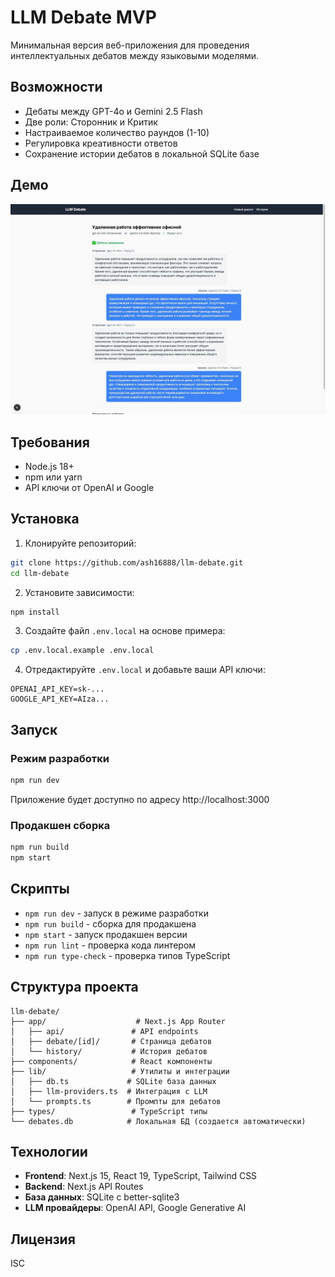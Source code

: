 # LLM Debate MVP

Минимальная версия веб-приложения для проведения интеллектуальных дебатов между языковыми моделями.

## Возможности

- Дебаты между GPT-4o и Gemini 2.5 Flash
- Две роли: Сторонник и Критик
- Настраиваемое количество раундов (1-10)
- Регулировка креативности ответов
- Сохранение истории дебатов в локальной SQLite базе

## Демо

![Страница дебатов](./debate-screenshot.png)

## Требования

- Node.js 18+
- npm или yarn
- API ключи от OpenAI и Google

## Установка

1. Клонируйте репозиторий:
```bash
git clone https://github.com/ash16888/llm-debate.git
cd llm-debate
```

2. Установите зависимости:
```bash
npm install
```

3. Создайте файл `.env.local` на основе примера:
```bash
cp .env.local.example .env.local
```

4. Отредактируйте `.env.local` и добавьте ваши API ключи:
```
OPENAI_API_KEY=sk-...
GOOGLE_API_KEY=AIza...
```

## Запуск

### Режим разработки
```bash
npm run dev
```
Приложение будет доступно по адресу http://localhost:3000

### Продакшен сборка
```bash
npm run build
npm start
```

## Скрипты

- `npm run dev` - запуск в режиме разработки
- `npm run build` - сборка для продакшена
- `npm start` - запуск продакшен версии
- `npm run lint` - проверка кода линтером
- `npm run type-check` - проверка типов TypeScript

## Структура проекта

```
llm-debate/
├── app/                    # Next.js App Router
│   ├── api/               # API endpoints
│   ├── debate/[id]/       # Страница дебатов
│   └── history/           # История дебатов
├── components/            # React компоненты
├── lib/                   # Утилиты и интеграции
│   ├── db.ts             # SQLite база данных
│   ├── llm-providers.ts  # Интеграция с LLM
│   └── prompts.ts        # Промпты для дебатов
├── types/                 # TypeScript типы
└── debates.db            # Локальная БД (создается автоматически)
```

## Технологии

- **Frontend**: Next.js 15, React 19, TypeScript, Tailwind CSS
- **Backend**: Next.js API Routes
- **База данных**: SQLite с better-sqlite3
- **LLM провайдеры**: OpenAI API, Google Generative AI

## Лицензия

ISC